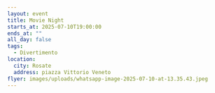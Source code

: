 ```yaml
---
layout: event
title: Movie Night
starts_at: 2025-07-10T19:00:00
ends_at: ""
all_day: false
tags:
  - Divertimento
location:
  city: Rosate
  address: piazza Vittorio Veneto
flyer: images/uploads/whatsapp-image-2025-07-10-at-13.35.43.jpeg
---
```

